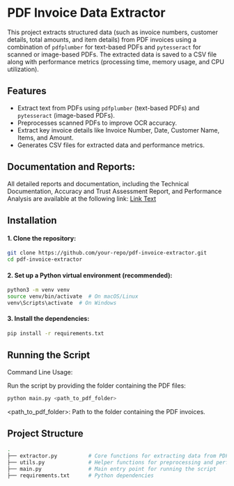 # PDF Invoice Data Extractor

This project extracts structured data (such as invoice numbers, customer details, total amounts, and item details) from PDF invoices using a combination of `pdfplumber` for text-based PDFs and `pytesseract` for scanned or image-based PDFs. The extracted data is saved to a CSV file along with performance metrics (processing time, memory usage, and CPU utilization).

## Features
- Extract text from PDFs using `pdfplumber` (text-based PDFs) and `pytesseract` (image-based PDFs).
- Preprocesses scanned PDFs to improve OCR accuracy.
- Extract key invoice details like Invoice Number, Date, Customer Name, Items, and Amount.
- Generates CSV files for extracted data and performance metrics.

## Documentation and Reports:
All detailed reports and documentation, including the Technical Documentation, Accuracy and Trust Assessment Report, and Performance Analysis are available at the following link:
[Link Text](https://drive.google.com/drive/folders/1cu1Gr1HbtxWsipZWwOyacuVhLVuwG3A_?usp=sharing)


## Installation

#### 1. Clone the repository:
```bash
git clone https://github.com/your-repo/pdf-invoice-extractor.git
cd pdf-invoice-extractor
```


#### 2. Set up a Python virtual environment (recommended):

```bash
python3 -m venv venv
source venv/bin/activate  # On macOS/Linux
venv\Scripts\activate  # On Windows
```

#### 3. Install the dependencies:

```bash
pip install -r requirements.txt
```

## Running the Script
Command Line Usage:

Run the script by providing the folder containing the PDF files:
```bash
python main.py <path_to_pdf_folder>
```
<path_to_pdf_folder>: Path to the folder containing the PDF invoices.

## Project Structure
```bash
.
├── extractor.py          # Core functions for extracting data from PDFs
├── utils.py              # Helper functions for preprocessing and performance tracking
├── main.py               # Main entry point for running the script
├── requirements.txt      # Python dependencies
```
